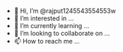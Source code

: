- 👋 Hi, I’m @rajput1245543554553w
- 👀 I’m interested in ...
- 🌱 I’m currently learning ...
- 💞️ I’m looking to collaborate on ...
- 📫 How to reach me ...

<!---
rajput1245543554553w/rajput1245543554553w is a ✨ special ✨ repository because its `README.md` (this file) appears on your GitHub profile.
You can click the Preview link to take a look at your changes.
--->
